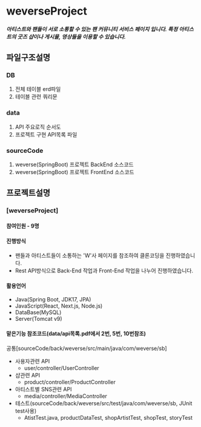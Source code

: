 # weverseProject
##### 아티스트와 팬들이 서로 소통할 수 있는 팬 커뮤니티 서비스 페이지 입니다.  특정 아티스트의 굿즈 샵이나 게시물, 영상들을 이용할 수 있습니다.
## 파일구조설명
### DB
1. 전체 테이블 erd파일
2. 테이블 관련 쿼리문
### data
1. API 주요로직 순서도
2. 프로젝트 구현 API목록 파일 
### sourceCode
1. weverse(SpringBoot) 프로젝트 BackEnd 소스코드
2. weverse(SpringBoot) 프로젝트 FrontEnd 소스코드
## 프로젝트설명
###  [weverseProject]
#### 참여인원 - 9명  
#### 진행방식
- 팬들과 아티스트들이 소통하는 'W'사 페이지를 참조하여 클론코딩을 진행하였습니다.
- Rest API방식으로 Back-End 작업과 Front-End 작업을 나누어 진행하였습니다.
#### 활용언어
- Java(Spring Boot, JDK17, JPA)
- JavaScript(React, Next.js, Node.js)
- DataBase(MySQL)
- Server(Tomcat v9)  
#### 맡은기능 참조코드(data/api목록.pdf에서 2번, 5번, 10번참조)
공통[sourceCode/back/weverse/src/main/java/com/weverse/sb]
- 사용자관련 API
  - user/controller/UserController
- 샵관련 API
  - product/controller/ProductController
- 아티스트별 SNS관련 API
  - media/controller/MediaController
- 테스트(sourceCode/back/weverse/src/test/java/com/weverse/sb, JUnit test사용)   
  - AtistTest.java, productDataTest, shopArtistTest, shopTest, storyTest
    
